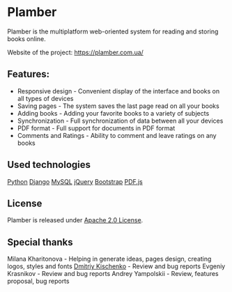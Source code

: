 # Plamber

Plamber is the multiplatform web-oriented system for reading and storing books online.

Website of the project: https://plamber.com.ua/

## Features:

* Responsive design - Convenient display of the interface and books on all types of devices
* Saving pages - The system saves the last page read on all your books
* Adding books - Adding your favorite books to a variety of subjects
* Synchronization - Full synchronization of data between all your devices
* PDF format - Full support for documents in PDF format
* Comments and Ratings - Ability to comment and leave ratings on any books

## Used technologies

[Python](https://www.python.org/)
[Django](https://www.djangoproject.com/)
[MySQL](https://www.mysql.com/)
[jQuery](https://jquery.com/)
[Bootstrap](http://getbootstrap.com/)
[PDF.js](https://mozilla.github.io/pdf.js/)

## License

Plamber is released under [Apache 2.0 License](http://www.apache.org/licenses/LICENSE-2.0.html).

## Special thanks

Milana Kharitonova - Helping in generate ideas, pages design, creating logos, styles and fonts
[Dmitriy Kischenko](https://github.com/sys27) - Review and bug reports
Evgeniy Krasnikov - Review and bug reports
Andrey Yampolskii - Review, features proposal, bug reports
